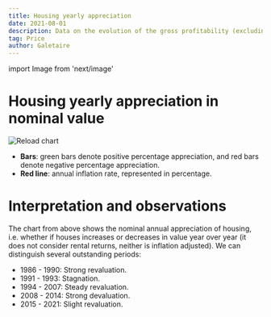 ```yaml
---
title: Housing yearly appreciation
date: 2021-08-01
description: Data on the evolution of the gross profitability (excluding taxes) of home purchases, using an annual basis.
tag: Price
author: Galetaire
---
```


import Image from 'next/image'

# Housing yearly appreciation in nominal value

<Image
  src="/images/rendibilitat.png"
  alt="Reload chart"
  width={1008}
  height={636}
  priority
  className="next-image"
/>

- **Bars**: green bars denote positive percentage appreciation, and red bars denote negative percentage appreciation.
- **Red line**: annual inflation rate, represented in percentage.

# Interpretation and observations

The chart from above shows the nominal annual appreciation of housing, i.e. whether if houses increases or decreases in value year over year (it does not consider rental returns, neither is inflation adjusted). We can distinguish several outstanding periods:

- 1986 - 1990: Strong revaluation.
- 1991 - 1993: Stagnation.
- 1994 - 2007: Steady revaluation.
- 2008 - 2014: Strong devaluation.
- 2015 - 2021: Slight revaluation.
